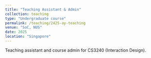 ```yaml
---
title: "Teaching Assistant & Admin"
collection: teaching
type: "Undergraduate course"
permalink: /teaching/2425-ay-teaching
venue: "SoC, NUS"
date: 2025
location: "Singapore"
---
```


Teaching assistant and course admin for CS3240 (Interaction Design).
